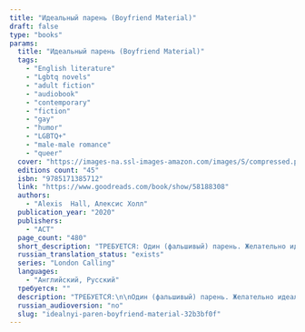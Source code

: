 ```yaml
---
title: "Идеальный парень (Boyfriend Material)"
draft: false
type: "books"
params:
  title: "Идеальный парень (Boyfriend Material)"
  tags:
    - "English literature"
    - "Lgbtq novels"
    - "adult fiction"
    - "audiobook"
    - "contemporary"
    - "fiction"
    - "gay"
    - "humor"
    - "LGBTQ+"
    - "male-male romance"
    - "queer"
  cover: "https://images-na.ssl-images-amazon.com/images/S/compressed.photo.goodreads.com/books/1622231375i/58188308.jpg, https://images-na.ssl-images-amazon.com/images/S/compressed.photo.goodreads.com/books/1575987260i/50225678.jpg"
  editions count: "45"
  isbn: "9785171385712"
  link: "https://www.goodreads.com/book/show/58188308"
  authors:
    - "Alexis  Hall, Алексис Холл"
  publication_year: "2020"
  publishers:
    - "АСТ"
  page_count: "480"
  short_description: "ТРЕБУЕТСЯ: Один (фальшивый) парень. Желательно идеальный.Люк"
  russian_translation_status: "exists"
  series: "London Calling"
  languages:
    - "Английский, Русский"
  требуется: ""
  description: "ТРЕБУЕТСЯ:\n\nОдин (фальшивый) парень. Желательно идеальный.\n\nЛюк О’Доннелл никогда не хотел быть знаменитым. Но когда имя его отца, скандальной рок-звезды, снова появляется в газетах, Люк оказывается под прицелом камер. И всего одна фотография может все разрушить.\n\nЧтобы восстановить испорченную репутацию, Люку нужно вступить в нормальные отношения… а Оливер Блэквуд настолько нормальный, насколько это возможно. Он адвокат, веган и ни разу не был замечен в скандале. Другими словами, он и есть идеальный парень. Люк и Оливер одиноки и нуждаются в спутнике для мероприятий, но это все, что их объединяет. Так что ничего не помешает им потом пойти каждому своей дорогой, будто бы ничего не случилось. Но вот проблема фальшивых отношений — порой нет ничего более \nреального. Главное — только не привязаться. И не влюбиться. И не захотеть остаться рядом навсегда.\n\nWhen tangentially ― and reluctantly ― famous Luc O'Donnell is forced back into the spotlight in the worst possible way, he has to think fast if he wants to save his floundering reputation. Enter Oliver Blackwood. Stunningly handsome and effortlessly put together, Oliver is successful, an ethical vegetarian, and has never appeared in a scandal mag evenonce. In other words, he's perfect boyfriend material and exactly what Luc needs to appear respectable again. But when their fake relationship starts to feel like real romance, Luc and Oliver might have to consider whether they're willing to fight for the truth of their new relationship…scandal, and consequences, be damned."
  russian_audioversion: "no"
  slug: "idealnyi-paren-boyfriend-material-32b3bf0f"
---
```

